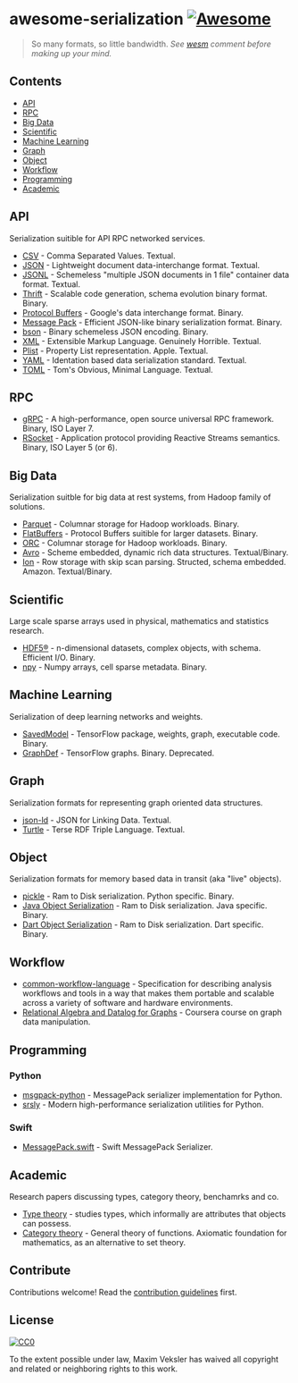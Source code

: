 # awesome-serialization [![Awesome](https://awesome.re/badge.svg)](https://awesome.re)

> So many formats, so little bandwidth.  *See [wesm](https://github.com/18F/data-act-pilot/issues/161#issuecomment-139812420) comment before making up your mind.*

## Contents

- [API](#api)
- [RPC](#rpc)
- [Big Data](#big-data)
- [Scientific](#scientific)
- [Machine Learning](#machine-learning)
- [Graph](#graph)
- [Object](#object)
- [Workflow](#workflow)
- [Programming](#programming)
- [Academic](#academic)

## API

Serialization suitible for API RPC networked services.

- [CSV](https://en.wikipedia.org/wiki/Comma-separated_values) - Comma Separated Values. Textual.
- [JSON](https://www.json.org) - Lightweight document data-interchange format. Textual.
- [JSONL](https://jsonlines.org) - Schemeless "multiple JSON documents in 1 file" container data format. Textual.
- [Thrift](http://thrift.apache.org) - Scalable code generation, schema evolution binary format. Binary.
- [Protocol Buffers](https://github.com/protocolbuffers/protobuf) - Google's data interchange format. Binary.
- [Message Pack](https://msgpack.org) - Efficient JSON-like binary serialization format. Binary.
- [bson](http://bsonspec.org) - Binary schemeless JSON encoding. Binary.
- [XML](https://www.w3.org/XML/) - Extensible Markup Language. Genuinely Horrible. Textual.
- [Plist](https://en.wikipedia.org/wiki/Property_list) - Property List representation. Apple. Textual.
- [YAML](https://yaml.org) - Identation based data serialization standard. Textual.
- [TOML](https://github.com/toml-lang/toml) - Tom's Obvious, Minimal Language. Textual.

## RPC

 - [gRPC](https://grpc.io) - A high-performance, open source universal RPC framework. Binary, ISO Layer 7.
 - [RSocket](https://rsocket.io) - Application protocol providing Reactive Streams semantics. Binary, ISO Layer 5 (or 6).
 
## Big Data

Serialization suitble for big data at rest systems, from Hadoop family of solutions.

- [Parquet](https://parquet.apache.org) - Columnar storage for Hadoop workloads. Binary.
- [FlatBuffers](https://google.github.io/flatbuffers/) - Protocol Buffers suitible for larger datasets. Binary.
- [ORC](https://orc.apache.org) - Columnar storage for Hadoop workloads. Binary.
- [Avro](https://avro.apache.org) - Scheme embedded, dynamic rich data structures. Textual/Binary.
- [Ion](https://amzn.github.io/ion-docs/) - Row storage with skip scan parsing. Structed, schema embedded. Amazon. Textual/Binary.

## Scientific

Large scale sparse arrays used in physical, mathematics and statistics research.

- [HDF5®](https://www.hdfgroup.org) - n-dimensional datasets, complex objects, with schema. Efficient I/O. Binary.
- [npy](https://numpy.org/devdocs/reference/generated/numpy.lib.format.html) - Numpy arrays, cell sparse metadata. Binary.

## Machine Learning

Serialization of deep learning networks and weights.

- [SavedModel](https://www.tensorflow.org/guide/saved_model) - TensorFlow package, weights, graph, executable code. Binary.
- [GraphDef](https://www.tensorflow.org/guide/extend/model_files) - TensorFlow graphs. Binary. Deprecated.

## Graph

Serialization formats for representing graph oriented data structures.

- [json-ld](https://json-ld.org) - JSON for Linking Data. Textual.
- [Turtle](https://www.w3.org/TR/turtle/) - Terse RDF Triple Language. Textual.

## Object

Serialization formats for memory based data in transit (aka "live" objects).

- [pickle](https://docs.python.org/3/library/pickle.html) - Ram to Disk serialization. Python specific. Binary.
- [Java Object Serialization](https://docs.oracle.com/javase/8/docs/technotes/guides/serialization/index.html) - Ram to Disk serialization. Java specific. Binary.
- [Dart Object Serialization](https://github.com/flutter/packages/tree/main/packages/standard_message_codec) - Ram to Disk serialization. Dart specific. Binary.

## Workflow

- [common-workflow-language](https://github.com/common-workflow-language) - Specification for describing analysis workflows and tools in a way that makes them portable and scalable across a variety of software and hardware environments.
- [Relational Algebra and Datalog for Graphs](https://www.coursera.org/lecture/data-manipulation/relational-algebra-and-datalog-for-graphs-U8zVV) - Coursera course on graph data manipulation.

## Programming

### Python

- [msgpack-python](https://github.com/msgpack/msgpack-python) - MessagePack serializer implementation for Python.
- [srsly](https://github.com/explosion/srsly) - Modern high-performance serialization utilities for Python.

### Swift

- [MessagePack.swift](https://github.com/a2/MessagePack.swift) - Swift MessagePack Serializer.

## Academic

Research papers discussing types, category theory, benchamrks and co.

- [Type theory](https://en.wikipedia.org/wiki/Type_theory) - studies types, which informally are attributes that objects can possess.
- [Category theory](https://en.wikipedia.org/wiki/Category_theory) - General theory of functions. Axiomatic foundation for mathematics, as an alternative to set theory.

## Contribute

Contributions welcome! Read the [contribution guidelines](contributing.md) first.

## License

[![CC0](http://mirrors.creativecommons.org/presskit/buttons/88x31/svg/cc-zero.svg)](http://creativecommons.org/publicdomain/zero/1.0)

To the extent possible under law, Maxim Veksler has waived all copyright and
related or neighboring rights to this work.
